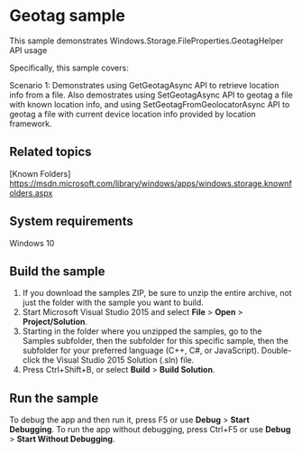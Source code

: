 ﻿<!---
  category: MapsAndLocation 
--->

# Geotag sample

This sample demonstrates Windows.Storage.FileProperties.GeotagHelper API usage

Specifically, this sample covers:

Scenario 1: Demonstrates using GetGeotagAsync API to retrieve location info from a file.
            Also demostrates using SetGeotagAsync API to geotag a file with known location
            info, and using SetGeotagFromGeolocatorAsync API to geotag a file with current
            device location info provided by location framework.

Related topics
--------------
[Known Folders] https://msdn.microsoft.com/library/windows/apps/windows.storage.knownfolders.aspx


System requirements
-------------------

Windows 10


Build the sample
----------------

1. If you download the samples ZIP, be sure to unzip the entire archive, not just the folder with the sample you want to build. 
2. Start Microsoft Visual Studio 2015 and select **File** \> **Open** \> **Project/Solution**.
3. Starting in the folder where you unzipped the samples, go to the Samples subfolder, then the subfolder for this specific sample, then the subfolder for your preferred language (C++, C#, or JavaScript). Double-click the Visual Studio 2015 Solution (.sln) file.
4. Press Ctrl+Shift+B, or select **Build** \> **Build Solution**.

Run the sample
--------------

To debug the app and then run it, press F5 or use **Debug** \> **Start Debugging**. To run the app without debugging, press Ctrl+F5 or use **Debug** \> **Start Without Debugging**.

